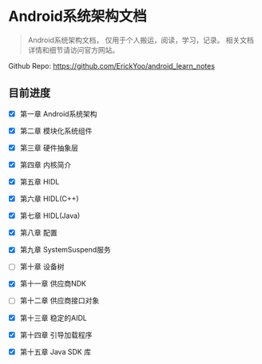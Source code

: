 # Android系统架构文档

> Android系统架构文档， 仅用于个人搬运，阅读，学习，记录。
> 相关文档详情和细节请访问官方网站。


Github Repo:
https://github.com/ErickYoo/android_learn_notes



## 目前进度

- [x] 第一章 Android系统架构
- [x] 第二章 模块化系统组件
- [x] 第三章 硬件抽象层
- [x] 第四章 内核简介
- [x] 第五章 HIDL
- [x] 第六章 HIDL(C++)
- [x] 第七章 HIDL(Java)
- [x] 第八章 配置
- [x] 第九章 SystemSuspend服务
- [ ] 第十章 设备树
- [x] 第十一章 供应商NDK
- [ ] 第十二章 供应商接口对象
- [x] 第十三章 稳定的AIDL
- [x] 第十四章 引导加载程序
- [x] 第十五章 Java SDK 库

